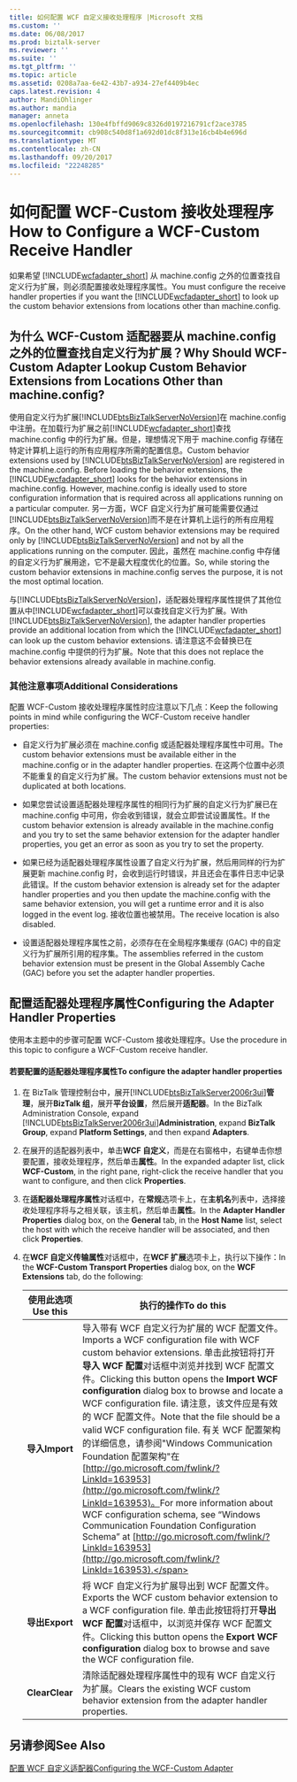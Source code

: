 ```yaml
---
title: 如何配置 WCF 自定义接收处理程序 |Microsoft 文档
ms.custom: ''
ms.date: 06/08/2017
ms.prod: biztalk-server
ms.reviewer: ''
ms.suite: ''
ms.tgt_pltfrm: ''
ms.topic: article
ms.assetid: 0208a7aa-6e42-43b7-a934-27ef4409b4ec
caps.latest.revision: 4
author: MandiOhlinger
ms.author: mandia
manager: anneta
ms.openlocfilehash: 130e4fbffd9069c8326d0197216791cf2ace3785
ms.sourcegitcommit: cb908c540d8f1a692d01dc8f313e16cb4b4e696d
ms.translationtype: MT
ms.contentlocale: zh-CN
ms.lasthandoff: 09/20/2017
ms.locfileid: "22248285"
---
```

# <a name="how-to-configure-a-wcf-custom-receive-handler"></a><span data-ttu-id="12ab3-102">如何配置 WCF-Custom 接收处理程序</span><span class="sxs-lookup"><span data-stu-id="12ab3-102">How to Configure a WCF-Custom Receive Handler</span></span>
<span data-ttu-id="12ab3-103">如果希望 [!INCLUDE[wcfadapter_short](../includes/wcfadapter-short-md.md)] 从 machine.config 之外的位置查找自定义行为扩展，则必须配置接收处理程序属性。</span><span class="sxs-lookup"><span data-stu-id="12ab3-103">You must configure the receive handler properties if you want the [!INCLUDE[wcfadapter_short](../includes/wcfadapter-short-md.md)] to look up the custom behavior extensions from locations other than machine.config.</span></span>  
  
## <a name="why-should-wcf-custom-adapter-lookup-custom-behavior-extensions-from-locations-other-than-machineconfig"></a><span data-ttu-id="12ab3-104">为什么 WCF-Custom 适配器要从 machine.config 之外的位置查找自定义行为扩展？</span><span class="sxs-lookup"><span data-stu-id="12ab3-104">Why Should WCF-Custom Adapter Lookup Custom Behavior Extensions from Locations Other than machine.config?</span></span>  
 <span data-ttu-id="12ab3-105">使用自定义行为扩展[!INCLUDE[btsBizTalkServerNoVersion](../includes/btsbiztalkservernoversion-md.md)]在 machine.config 中注册。在加载行为扩展之前[!INCLUDE[wcfadapter_short](../includes/wcfadapter-short-md.md)]查找 machine.config 中的行为扩展。但是，理想情况下用于 machine.config 存储在特定计算机上运行的所有应用程序所需的配置信息。</span><span class="sxs-lookup"><span data-stu-id="12ab3-105">Custom behavior extensions used by [!INCLUDE[btsBizTalkServerNoVersion](../includes/btsbiztalkservernoversion-md.md)] are registered in the machine.config. Before loading the behavior extensions, the [!INCLUDE[wcfadapter_short](../includes/wcfadapter-short-md.md)] looks for the behavior extensions in machine.config. However, machine.config is ideally used to store configuration information that is required across all applications running on a particular computer.</span></span> <span data-ttu-id="12ab3-106">另一方面，WCF 自定义行为扩展可能需要仅通过[!INCLUDE[btsBizTalkServerNoVersion](../includes/btsbiztalkservernoversion-md.md)]而不是在计算机上运行的所有应用程序。</span><span class="sxs-lookup"><span data-stu-id="12ab3-106">On the other hand, WCF custom behavior extensions may be required only by [!INCLUDE[btsBizTalkServerNoVersion](../includes/btsbiztalkservernoversion-md.md)] and not by all the applications running on the computer.</span></span> <span data-ttu-id="12ab3-107">因此，虽然在 machine.config 中存储的自定义行为扩展用途，它不是最大程度优化的位置。</span><span class="sxs-lookup"><span data-stu-id="12ab3-107">So, while storing the custom behavior extensions in machine.config serves the purpose, it is not the most optimal location.</span></span>  
  
 <span data-ttu-id="12ab3-108">与[!INCLUDE[btsBizTalkServerNoVersion](../includes/btsbiztalkservernoversion-md.md)]，适配器处理程序属性提供了其他位置从中[!INCLUDE[wcfadapter_short](../includes/wcfadapter-short-md.md)]可以查找自定义行为扩展。</span><span class="sxs-lookup"><span data-stu-id="12ab3-108">With [!INCLUDE[btsBizTalkServerNoVersion](../includes/btsbiztalkservernoversion-md.md)], the adapter handler properties provide an additional location from which the [!INCLUDE[wcfadapter_short](../includes/wcfadapter-short-md.md)] can look up the custom behavior extensions.</span></span> <span data-ttu-id="12ab3-109">请注意这不会替换已在 machine.config 中提供的行为扩展。</span><span class="sxs-lookup"><span data-stu-id="12ab3-109">Note that this does not replace the behavior extensions already available in machine.config.</span></span>  
  
### <a name="additional-considerations"></a><span data-ttu-id="12ab3-110">其他注意事项</span><span class="sxs-lookup"><span data-stu-id="12ab3-110">Additional Considerations</span></span>  
 <span data-ttu-id="12ab3-111">配置 WCF-Custom 接收处理程序属性时应注意以下几点：</span><span class="sxs-lookup"><span data-stu-id="12ab3-111">Keep the following points in mind while configuring the WCF-Custom receive handler properties:</span></span>  
  
-   <span data-ttu-id="12ab3-112">自定义行为扩展必须在 machine.config 或适配器处理程序属性中可用。</span><span class="sxs-lookup"><span data-stu-id="12ab3-112">The custom behavior extensions must be available either in the machine.config or in the adapter handler properties.</span></span> <span data-ttu-id="12ab3-113">在这两个位置中必须不能重复的自定义行为扩展。</span><span class="sxs-lookup"><span data-stu-id="12ab3-113">The custom behavior extensions must not be duplicated at both locations.</span></span>  
  
-   <span data-ttu-id="12ab3-114">如果您尝试设置适配器处理程序属性的相同行为扩展的自定义行为扩展已在 machine.config 中可用，你会收到错误，就会立即尝试设置属性。</span><span class="sxs-lookup"><span data-stu-id="12ab3-114">If the custom behavior extension is already available in the machine.config and you try to set the same behavior extension for the adapter handler properties, you get an error as soon as you try to set the property.</span></span>  
  
-   <span data-ttu-id="12ab3-115">如果已经为适配器处理程序属性设置了自定义行为扩展，然后用同样的行为扩展更新 machine.config 时，会收到运行时错误，并且还会在事件日志中记录此错误。</span><span class="sxs-lookup"><span data-stu-id="12ab3-115">If the custom behavior extension is already set for the adapter handler properties and you then update the machine.config with the same behavior extension, you will get a runtime error and it is also logged in the event log.</span></span> <span data-ttu-id="12ab3-116">接收位置也被禁用。</span><span class="sxs-lookup"><span data-stu-id="12ab3-116">The receive location is also disabled.</span></span>  
  
-   <span data-ttu-id="12ab3-117">设置适配器处理程序属性之前，必须存在在全局程序集缓存 (GAC) 中的自定义行为扩展所引用的程序集。</span><span class="sxs-lookup"><span data-stu-id="12ab3-117">The assemblies referred in the custom behavior extension must be present in the Global Assembly Cache (GAC) before you set the adapter handler properties.</span></span>  
  
## <a name="configuring-the-adapter-handler-properties"></a><span data-ttu-id="12ab3-118">配置适配器处理程序属性</span><span class="sxs-lookup"><span data-stu-id="12ab3-118">Configuring the Adapter Handler Properties</span></span>  
 <span data-ttu-id="12ab3-119">使用本主题中的步骤可配置 WCF-Custom 接收处理程序。</span><span class="sxs-lookup"><span data-stu-id="12ab3-119">Use the procedure in this topic to configure a WCF-Custom receive handler.</span></span>  
  
#### <a name="to-configure-the-adapter-handler-properties"></a><span data-ttu-id="12ab3-120">若要配置的适配器处理程序属性</span><span class="sxs-lookup"><span data-stu-id="12ab3-120">To configure the adapter handler properties</span></span>  
  
1.  <span data-ttu-id="12ab3-121">在 BizTalk 管理控制台中，展开[!INCLUDE[btsBizTalkServer2006r3ui](../includes/btsbiztalkserver2006r3ui-md.md)]**管理**，展开**BizTalk 组**，展开**平台设置**，然后展开**适配器**。</span><span class="sxs-lookup"><span data-stu-id="12ab3-121">In the BizTalk Administration Console, expand [!INCLUDE[btsBizTalkServer2006r3ui](../includes/btsbiztalkserver2006r3ui-md.md)]**Administration**, expand **BizTalk Group**, expand **Platform Settings**, and then expand **Adapters**.</span></span>  
  
2.  <span data-ttu-id="12ab3-122">在展开的适配器列表中，单击**WCF 自定义**，而是在右窗格中，右键单击你想要配置，接收处理程序，然后单击**属性**。</span><span class="sxs-lookup"><span data-stu-id="12ab3-122">In the expanded adapter list, click **WCF-Custom**, in the right pane, right-click the receive handler that you want to configure, and then click **Properties**.</span></span>  
  
3.  <span data-ttu-id="12ab3-123">在**适配器处理程序属性**对话框中，在**常规**选项卡上，在**主机名**列表中，选择接收处理程序将与之相关联，该主机，然后单击**属性**。</span><span class="sxs-lookup"><span data-stu-id="12ab3-123">In the **Adapter Handler Properties** dialog box, on the **General** tab, in the **Host Name** list, select the host with which the receive handler will be associated, and then click **Properties**.</span></span>  
  
4.  <span data-ttu-id="12ab3-124">在**WCF 自定义传输属性**对话框中，在**WCF 扩展**选项卡上，执行以下操作：</span><span class="sxs-lookup"><span data-stu-id="12ab3-124">In the **WCF-Custom Transport Properties** dialog box, on the **WCF Extensions** tab, do the following:</span></span>  
  
    |<span data-ttu-id="12ab3-125">使用此选项</span><span class="sxs-lookup"><span data-stu-id="12ab3-125">Use this</span></span>|<span data-ttu-id="12ab3-126">执行的操作</span><span class="sxs-lookup"><span data-stu-id="12ab3-126">To do this</span></span>|  
    |--------------|----------------|  
    |<span data-ttu-id="12ab3-127">**导入**</span><span class="sxs-lookup"><span data-stu-id="12ab3-127">**Import**</span></span>|<span data-ttu-id="12ab3-128">导入带有 WCF 自定义行为扩展的 WCF 配置文件。</span><span class="sxs-lookup"><span data-stu-id="12ab3-128">Imports a WCF configuration file with WCF custom behavior extensions.</span></span> <span data-ttu-id="12ab3-129">单击此按钮将打开**导入 WCF 配置**对话框中浏览并找到 WCF 配置文件。</span><span class="sxs-lookup"><span data-stu-id="12ab3-129">Clicking this button opens the **Import WCF configuration** dialog box to browse and locate a WCF configuration file.</span></span> <span data-ttu-id="12ab3-130">请注意，该文件应是有效的 WCF 配置文件。</span><span class="sxs-lookup"><span data-stu-id="12ab3-130">Note that the file should be a valid WCF configuration file.</span></span> <span data-ttu-id="12ab3-131">有关 WCF 配置架构的详细信息，请参阅"Windows Communication Foundation 配置架构"在[http://go.microsoft.com/fwlink/?LinkId=163953](http://go.microsoft.com/fwlink/?LinkId=163953)。</span><span class="sxs-lookup"><span data-stu-id="12ab3-131">For more information about WCF configuration schema, see “Windows Communication Foundation Configuration Schema” at [http://go.microsoft.com/fwlink/?LinkId=163953](http://go.microsoft.com/fwlink/?LinkId=163953).</span></span>|  
    |<span data-ttu-id="12ab3-132">**导出**</span><span class="sxs-lookup"><span data-stu-id="12ab3-132">**Export**</span></span>|<span data-ttu-id="12ab3-133">将 WCF 自定义行为扩展导出到 WCF 配置文件。</span><span class="sxs-lookup"><span data-stu-id="12ab3-133">Exports the WCF custom behavior extension to a WCF configuration file.</span></span> <span data-ttu-id="12ab3-134">单击此按钮将打开**导出 WCF 配置**对话框中，以浏览并保存 WCF 配置文件。</span><span class="sxs-lookup"><span data-stu-id="12ab3-134">Clicking this button opens the **Export WCF configuration** dialog box to browse and save the WCF configuration file.</span></span>|  
    |<span data-ttu-id="12ab3-135">**Clear**</span><span class="sxs-lookup"><span data-stu-id="12ab3-135">**Clear**</span></span>|<span data-ttu-id="12ab3-136">清除适配器处理程序属性中的现有 WCF 自定义行为扩展。</span><span class="sxs-lookup"><span data-stu-id="12ab3-136">Clears the existing WCF custom behavior extension from the adapter handler properties.</span></span>|  
  
## <a name="see-also"></a><span data-ttu-id="12ab3-137">另请参阅</span><span class="sxs-lookup"><span data-stu-id="12ab3-137">See Also</span></span>  
 [<span data-ttu-id="12ab3-138">配置 WCF 自定义适配器</span><span class="sxs-lookup"><span data-stu-id="12ab3-138">Configuring the WCF-Custom Adapter</span></span>](../core/configuring-the-wcf-custom-adapter.md)